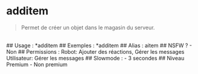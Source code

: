 # additem

> Permet de créer un objet dans le magasin du serveur.

<br>
## Usage :
*additem
## Exemples :
*additem
## Alias :
aitem
## NSFW ?
- Non
## Permissions :
Robot: Ajouter des réactions, Gérer les messages
<br>
Utilisateur: Gérer les messages
## Slowmode :
- 3 secondes
## Niveau Premium
- Non premium